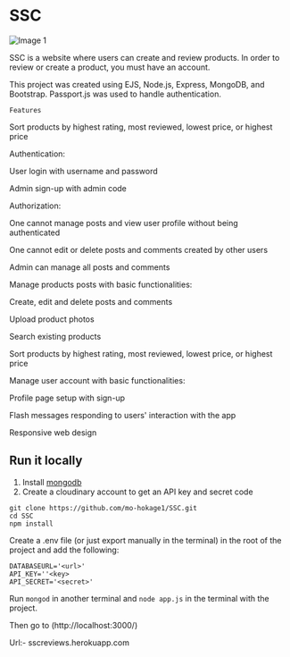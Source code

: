 # SSC

![Image 1](https://res.cloudinary.com/dgiiiwpvi/image/upload/v1668432280/p0l8n6fodfhwueoqe8pj.png)  
 

SSC is a website where users can create and review products. In order to review or create a product, you must have an account.

This project was created using EJS, Node.js, Express, MongoDB, and Bootstrap. Passport.js was used to handle authentication.  

``````````````````````````````````````````````````````````````````````````````
Features
``````````````````````````````````````````````````````````````````````````````

Sort products by highest rating, most reviewed, lowest price, or highest price

Authentication:

User login with username and password

Admin sign-up with admin code

Authorization:

One cannot manage posts and view user profile without being authenticated

One cannot edit or delete posts and comments created by other users

Admin can manage all posts and comments

Manage products posts with basic functionalities:

Create, edit and delete posts and comments

Upload product photos

Search existing products

Sort products by highest rating, most reviewed, lowest price, or highest price

Manage user account with basic functionalities:

Profile page setup with sign-up

Flash messages responding to users' interaction with the app

Responsive web design

## Run it locally
1. Install [mongodb](https://www.mongodb.com/)
2. Create a cloudinary account to get an API key and secret code

```
git clone https://github.com/mo-hokage1/SSC.git
cd SSC
npm install
```

Create a .env file (or just export manually in the terminal) in the root of the project and add the following:  

```
DATABASEURL='<url>'
API_KEY=''<key>
API_SECRET='<secret>'
```

Run ```mongod``` in another terminal and ```node app.js``` in the terminal with the project.  

Then go to (http://localhost:3000/)


Url:-  sscreviews.herokuapp.com
